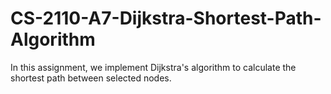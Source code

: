 # CS-2110-A7-Dijkstra-Shortest-Path-Algorithm

In this assignment, we implement Dijkstra's algorithm to calculate the shortest path between selected nodes.
